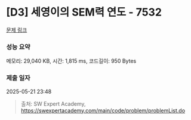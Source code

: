 # [D3] 세영이의 SEM력 연도 - 7532 

[문제 링크](https://swexpertacademy.com/main/code/problem/problemDetail.do?contestProbId=AWooplJ60l8DFARx) 

### 성능 요약

메모리: 29,040 KB, 시간: 1,815 ms, 코드길이: 950 Bytes

### 제출 일자

2025-05-21 23:48



> 출처: SW Expert Academy, https://swexpertacademy.com/main/code/problem/problemList.do
